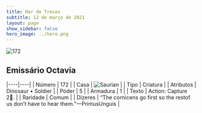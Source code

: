 ```yaml
---
title: Mar de Trevas
subtitle: 12 de março de 2021
layout: page
show_sidebar: false
hero_image: ../hero.png
---
```


![172](https://cdn.keyforgegame.com/media/card_front/pt/496_172_PPPRWFXCVWWG_pt.png)

## Emissário Octavia

|----|----|
| Número | 172 |
| Casa | ![Saurian](https://archonarcana.com/images/thumb/9/9e/Saurian_P.png/22px-Saurian_P.png "Sauro") |
| Tipo | Criatura |
| Atributos | Dinosaur • Soldier |
| Poder | 5 |
| Armadura | 1 |
| Texto | Action: Capture 2. |
| Raridade | Comum |
| Dizeres | “The cornicens go first so the rest<softreturn>of us don’t have to hear them.”<softreturn>—Primus<nonbreak>Unguis |
